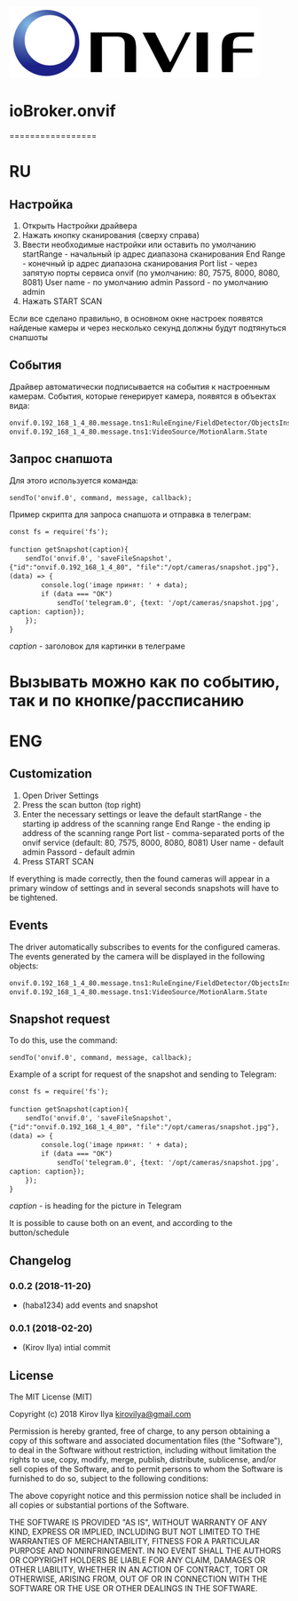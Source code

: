 ![Logo](admin/onvif_logo.png)
# ioBroker.onvif
=================
# RU

## Настройка
1. Открыть Настройки драйвера
2. Нажать кнопку сканирования (сверху справа)
3. Ввести необходимые настройки или оставить по умолчанию
    startRange - начальный ip адрес диапазона сканирования
    End Range - конечный ip адрес диапазона сканирования
    Port list - через запятую порты сервиса onvif (по умолчанию: 80, 7575, 8000, 8080, 8081)
    User name - по умолчанию admin
    Passord - по умолчанию admin
4. Нажать START SCAN

Если все сделано правильно, в основном окне настроек появятся найденые камеры и через несколько секунд должны будут подтянуться снапшоты

## События
Драйвер автоматически подписывается на события к настроенным камерам.
События, которые генерирует камера, появятся в объектах вида:

```
onvif.0.192_168_1_4_80.message.tns1:RuleEngine/FieldDetector/ObjectsInside
onvif.0.192_168_1_4_80.message.tns1:VideoSource/MotionAlarm.State
```

## Запрос снапшота
Для этого используется команда:
```
sendTo('onvif.0', command, message, callback);
```
Пример скрипта для запроса снапшота и отправка в телеграм:
```
const fs = require('fs');

function getSnapshot(caption){
    sendTo('onvif.0', 'saveFileSnapshot', {"id":"onvif.0.192_168_1_4_80", "file":"/opt/cameras/snapshot.jpg"}, (data) => {
        console.log('image принят: ' + data);
        if (data === "OK")
            sendTo('telegram.0', {text: '/opt/cameras/snapshot.jpg', caption: caption});
    });
}
```
*caption* - заголовок для картинки в телеграме

Вызывать можно как по событию, так и по кнопке/рассписанию
==========================================================
# ENG

## Customization
1. Open Driver Settings
2. Press the scan button (top right)
3. Enter the necessary settings or leave the default
    startRange - the starting ip address of the scanning range
    End Range - the ending ip address of the scanning range
    Port list - comma-separated ports of the onvif service (default: 80, 7575, 8000, 8080, 8081)
    User name - default admin
    Passord - default admin
4. Press START SCAN

If everything is made correctly, then the found cameras will appear in a primary window of settings and in several seconds snapshots will have to be tightened.

## Events
The driver automatically subscribes to events for the configured cameras.
The events generated by the camera will be displayed in the following objects:

```
onvif.0.192_168_1_4_80.message.tns1:RuleEngine/FieldDetector/ObjectsInside
onvif.0.192_168_1_4_80.message.tns1:VideoSource/MotionAlarm.State
```

## Snapshot request
To do this, use the command:
```
sendTo('onvif.0', command, message, callback);
```
Example of a script for request of the snapshot and sending to Telegram:
```
const fs = require('fs');

function getSnapshot(caption){
    sendTo('onvif.0', 'saveFileSnapshot', {"id":"onvif.0.192_168_1_4_80", "file":"/opt/cameras/snapshot.jpg"}, (data) => {
        console.log('image принят: ' + data);
        if (data === "OK")
            sendTo('telegram.0', {text: '/opt/cameras/snapshot.jpg', caption: caption});
    });
}
```
*caption* - is heading for the picture in Telegram

It is possible to cause both on an event, and according to the button/schedule

## Changelog
### 0.0.2 (2018-11-20)
* (haba1234) add events and snapshot

### 0.0.1 (2018-02-20)
* (Kirov Ilya) intial commit

## License

The MIT License (MIT)

Copyright (c) 2018 Kirov Ilya <kirovilya@gmail.com>

Permission is hereby granted, free of charge, to any person obtaining a copy
of this software and associated documentation files (the "Software"), to deal
in the Software without restriction, including without limitation the rights
to use, copy, modify, merge, publish, distribute, sublicense, and/or sell
copies of the Software, and to permit persons to whom the Software is
furnished to do so, subject to the following conditions:

The above copyright notice and this permission notice shall be included in
all copies or substantial portions of the Software.

THE SOFTWARE IS PROVIDED "AS IS", WITHOUT WARRANTY OF ANY KIND, EXPRESS OR
IMPLIED, INCLUDING BUT NOT LIMITED TO THE WARRANTIES OF MERCHANTABILITY,
FITNESS FOR A PARTICULAR PURPOSE AND NONINFRINGEMENT. IN NO EVENT SHALL THE
AUTHORS OR COPYRIGHT HOLDERS BE LIABLE FOR ANY CLAIM, DAMAGES OR OTHER
LIABILITY, WHETHER IN AN ACTION OF CONTRACT, TORT OR OTHERWISE, ARISING FROM,
OUT OF OR IN CONNECTION WITH THE SOFTWARE OR THE USE OR OTHER DEALINGS IN
THE SOFTWARE.
